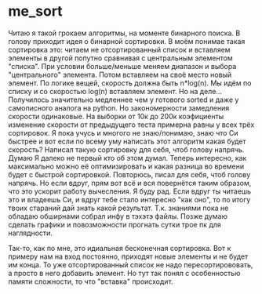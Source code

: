 # me_sort
Читаю я такой грокаем алгоритмы, на моменте бинарного поиска. В голову приходит идея о бинарной сортировки.
В моём понимае такая сортировка это: читаем не отсортированный список и вставляем элементы в другой попутно сравнивая с центральным элементом "списка".
При условии больше/меньше меняем диапазон и выбора "центрального" элемента. Потом вставляем на своё место новый элемент.
По логике вещей, скорость должна быть n*log(n). Мы идём по списку и со скоростью log(n) вставляем элемент. Но на деле...
Получилось значительно медленнее чем у готового sorted и даже у самописного аналога на python. Но закономерности замедления скорости одинаковые.
На выборки от 10к до 200к коэфициенты изменение скорости от предыдущего теста примерна равны у всех трёх сортировок.
Я пока учусь и многого не знаю/понимаю, знаю что Си быстрее и вот если по всему уму написать этот алгоритм какая будет скорость?
Написал такую сортировку для себя, чтоб голову напрячь. Думаю Я далеко не первый кто об этом думал.
Теперь интересно, как максимально можно её оптимизировать и какая разница во времени будет с быстрой сортировкой.
Повторюсь, писал для себя, чтоб голову напрячь. Но если вдруг, прям вот всё и вся повернётся таким образом, что это ускорит работу вычесления.
Я буду рад. Если вдруг ты читаешь это и владеешь Си, и вдруг тебе стало интересно "как оно", то по итогу твоих стараний дай знать какой результат.
Т.к. знаниями пока не обладаю обширнами собрал инфу в тэхэтэ файлы. Позже думаю сделать графики и повозможности прогнать сутки трое пк для наглядности.

Так-то, как по мне, это идиальная бесконечная сортировка. Вот к примеру нам на вход постоянно, приходят новые элементы и не будет им конца.
То уже отсортированный список не надо пересортирововать, а просто в него добавить элемент.
Но тут  так понял с особенностью памяти сложности, то что "вставка" происходит.

